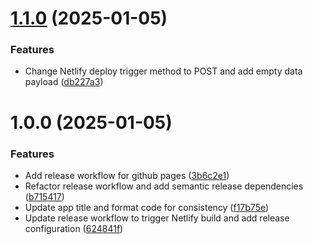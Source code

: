 # [1.1.0](https://github.com/shimorojune/cashew-links/compare/v1.0.0...v1.1.0) (2025-01-05)


### Features

* Change Netlify deploy trigger method to POST and add empty data payload ([db227a3](https://github.com/shimorojune/cashew-links/commit/db227a38480234663359fca469a03a39061a856c))

# 1.0.0 (2025-01-05)


### Features

* Add release workflow for github pages ([3b6c2e1](https://github.com/shimorojune/cashew-links/commit/3b6c2e194daf5506be6fb2cbd7c38fc3d2dedc4c))
* Refactor release workflow and add semantic release dependencies ([b715417](https://github.com/shimorojune/cashew-links/commit/b71541768dfd9e8621fff35d747a938b7abc15dd))
* Update app title and format code for consistency ([f17b75e](https://github.com/shimorojune/cashew-links/commit/f17b75e87953bd618495a742c71914faffc86407))
* Update release workflow to trigger Netlify build and add release configuration ([624841f](https://github.com/shimorojune/cashew-links/commit/624841f00c9b045d6a51542ae168eb819755f2b0))
